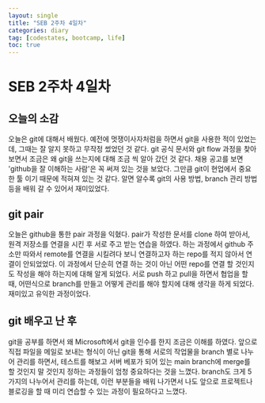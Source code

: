 ```yaml
---
layout: single
title: "SEB 2주차 4일차"
categories: diary
tag: [codestates, bootcamp, life]
toc: true
---
```


# SEB 2주차 4일차

## 오늘의 소감

오늘은 git에 대해서 배웠다. 예전에 멋쟁이사자처럼을 하면서 git을 사용한 적이 있었는데, 그때는 잘 알지 못하고 무작정 썼었던 것 같다. git 공식 문서와 git flow 과정을 찾아보면서 조금은 왜 git을 쓰는지에 대해 조금 씩 알아 갔던 것 같다. 채용 공고를 보면 'github을 잘 이해하는 사람'은 꼭 써져 있는 것을 보았다. 그만큼 git이 현업에서 중요한 툴 이기 때문에 적혀져 있는 것 같다. 알면 알수록 git의 사용 방법, branch 관리 방법 등을 배워 갈 수 있어서 재미있었다.

## git pair

오늘은 github을 통한 pair 과정을 익혔다. pair가 작성한 문서를 clone 하여 받아서, 원격 저장소를 연결을 시킨 후 서로 주고 받는 연습을 하였다. 하는 과정에서 github 주소만 따와서 remote를 연결을 시킬려다 보니 연결하고자 하는 repo를 적지 않아서 연결이 안되었었다. 이 과정에서 단순히 연결 하는 것이 아닌 어떤 repo를 연결 할 것인지도 작성을 해야 하는지에 대해 알게 되었다. 서로 push 하고 pull을 하면서 협업을 할 때, 어떤식으로 branch를 만들고 어떻게 관리를 해야 할지에 대해 생각을 하게 되었다. 재미있고 유익한 과정이었다.

## git 배우고 난 후

git을 공부를 하면서 왜 Microsoft에서 git을 인수를 한지 조금은 이해를 하였다. 앞으로 직접 파일을 메일로 보내는 형식이 아닌 git을 통해 서로의 작업물을 branch 별로 나누어 관리를 하면서, 테스트를 해보고 서버 베포가 되어 있는 main branch에 merge를 할 것인지 말 것인지 정하는 과정들이 엄청 중요하다는 것을 느꼈다. branch도 크게 5가지의 나누어서 관리를 하는데, 이런 부분들을 배워 나가면서 나도 앞으로 프로젝트나 블로깅을 할 때 미리 연습할 수 있는 과정이 필요하다고 느꼈다.
